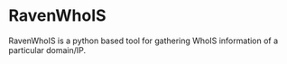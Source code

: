 # RavenWhoIS
RavenWhoIS is a python based tool for gathering WhoIS information of a particular domain/IP.
